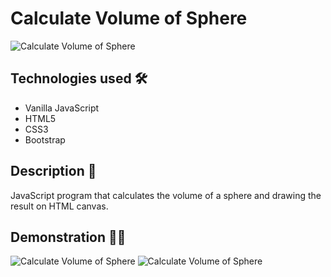 # Calculate Volume of Sphere

<img src="https://i.imgur.com/LS9jt8y.png" alt="Calculate Volume of Sphere">

## Technologies used 🛠️
* Vanilla JavaScript
* HTML5
* CSS3
* Bootstrap

## Description 📝
JavaScript program that calculates the volume of a sphere and drawing the result on HTML canvas.

## Demonstration 🤹‍♂️
<img src="https://s2.gifyu.com/images/ezgif-3-b4d8e0409e74.gif" alt="Calculate Volume of Sphere">

<img src="https://s2.gifyu.com/images/ezgif-3-05661a99b187.gif" alt="Calculate Volume of Sphere">
